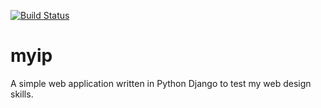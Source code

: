 [![Build Status](https://travis-ci.org/shackra/myip.svg?branch=master)](https://travis-ci.org/shackra/myip)

myip
====

A simple web application written in Python Django to test my web design skills.
